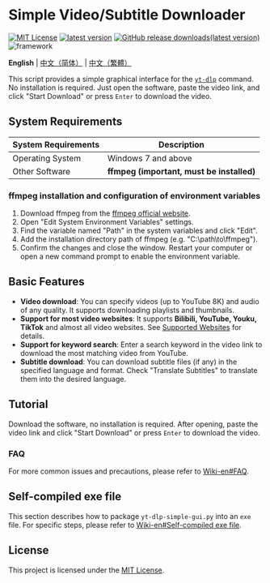 # Simple Video/Subtitle Downloader
[![MIT License](https://img.shields.io/badge/license-MIT-red)](https://github.com/Guojingxing/yt-dlp-simple-gui/blob/main/LICENSE)
[![latest version](https://img.shields.io/github/v/release/Guojingxing/yt-dlp-simple-gui?label=latest%20release)](https://github.com/Guojingxing/yt-dlp-simple-gui/releases/latest)
[![GitHub release downloads(latest version)](https://img.shields.io/github/downloads/Guojingxing/yt-dlp-simple-gui/total?color=brightgreen)](https://github.com/Guojingxing/yt-dlp-simple-gui/releases)
![framework](https://img.shields.io/badge/framework-Qt-green)

**English** | [中文（简体）](README.md) | [中文（繁體）](https://github.com/Guojingxing/yt-dlp-simple-gui/wiki/Wiki-zh-TW)

This script provides a simple graphical interface for the [`yt-dlp`](https://github.com/yt-dlp/yt-dlp) command. No installation is required. Just open the software, paste the video link, and click "Start Download" or press `Enter` to download the video.
## System Requirements 
System Requirements | Description
-|-
Operating System | Windows 7 and above
Other Software | **ffmpeg (important, must be installed)**
### ffmpeg installation and configuration of environment variables
1. Download ffmpeg from the [ffmpeg official website](https://www.ffmpeg.org/download.html).
2. Open "Edit System Environment Variables" settings.
3. Find the variable named "Path" in the system variables and click "Edit".
4. Add the installation directory path of ffmpeg (e.g. "C:\path\to\ffmpeg"). 
5. Confirm the changes and close the window. Restart your computer or open a new command prompt to enable the environment variable.
## Basic Features
- **Video download**: You can specify videos (up to YouTube 8K) and audio of any quality. It supports downloading playlists and thumbnails. 
- **Support for most video websites**: It supports **Bilibili, YouTube, Youku, TikTok** and almost all video websites. See [Supported Websites](https://github.com/yt-dlp/yt-dlp/blob/master/supportedsites.md) for details.
- **Support for keyword search**: Enter a search keyword in the video link to download the most matching video from YouTube. 
- **Subtitle download**: You can download subtitle files (if any) in the specified language and format. Check "Translate Subtitles" to translate them into the desired language. 
## Tutorial
Download the software, no installation is required. After opening, paste the video link and click "Start Download" or press `Enter` to download the video.
### FAQ
For more common issues and precautions, please refer to [Wiki-en#FAQ](https://github.com/Guojingxing/yt-dlp-simple-gui/wiki/Wiki-en#faq).
## Self-compiled exe file
This section describes how to package `yt-dlp-simple-gui.py` into an `exe` file. For specific steps, please refer to [Wiki-en#Self-compiled exe file](https://github.com/Guojingxing/yt-dlp-simple-gui/wiki/Wiki-en#self-compiled-exe-file).
## License
This project is licensed under the [MIT License](LICENSE).